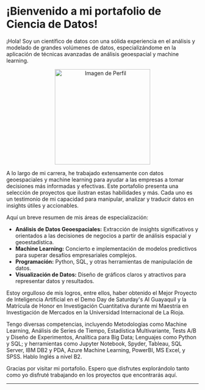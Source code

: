 # ¡Bienvenido a mi portafolio de Ciencia de Datos!

¡Hola! Soy un científico de datos con una sólida experiencia en el análisis y modelado de grandes volúmenes de datos, especializándome en la aplicación de técnicas avanzadas de análisis geoespacial y machine learning.

<p align="center">
  <img src="https://avatars.githubusercontent.com/u/50842509?v=4" alt="Imagen de Perfil" width="250" height="250">
</p>

A lo largo de mi carrera, he trabajado extensamente con datos geoespaciales y machine learning para ayudar a las empresas a tomar decisiones más informadas y efectivas. Este portafolio presenta una selección de proyectos que ilustran estas habilidades y más. Cada uno es un testimonio de mi capacidad para manipular, analizar y traducir datos en insights útiles y accionables.

Aquí un breve resumen de mis áreas de especialización:

* **Análisis de Datos Geoespaciales:** Extracción de insights significativos y orientados a las decisiones de negocios a partir de análisis espacial y geoestadística.
* **Machine Learning:** Concierto e implementación de modelos predictivos para superar desafíos empresariales complejos.
* **Programación:** Python, SQL, y otras herramientas de manipulación de datos.
* **Visualización de Datos:** Diseño de gráficos claros y atractivos para representar datos y resultados.

Estoy orgulloso de mis logros, entre ellos, haber obtenido el Mejor Proyecto de Inteligencia Artificial en el Demo Day de Saturday's AI Guayaquil y la Matrícula de Honor en Investigación Cuantitativa durante mi Maestría en Investigación de Mercados en la Universidad Internacional de La Rioja.

Tengo diversas competencias, incluyendo Metodologías como Machine Learning, Análisis de Series de Tiempo, Estadística Multivariante, Tests A/B y Diseño de Experimentos, Analítica para Big Data; Lenguajes como Python y SQL; y herramientas como Jupyter Notebook, Spyder, Tableau, SQL Server, IBM DB2 y PDA, Azure Machine Learning, PowerBI, MS Excel, y SPSS. Hablo Inglés a nivel B2.

Gracias por visitar mi portafolio. Espero que disfrutes explorándolo tanto como yo disfruté trabajando en los proyectos que encontrarás aquí.

___
